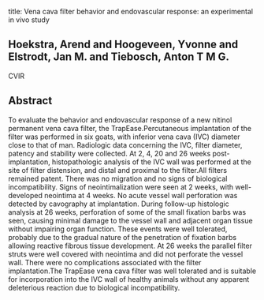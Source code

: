 title: Vena cava filter behavior and endovascular response: an experimental in vivo study

## Hoekstra, Arend and Hoogeveen, Yvonne and Elstrodt, Jan M. and Tiebosch, Anton T M G.
CVIR


## Abstract
To evaluate the behavior and endovascular response of a new nitinol permanent vena cava filter, the TrapEase.Percutaneous implantation of the filter was performed in six goats, with inferior vena cava (IVC) diameter close to that of man. Radiologic data concerning the IVC, filter diameter, patency and stability were collected. At 2, 4, 20 and 26 weeks post-implantation, histopathologic analysis of the IVC wall was performed at the site of filter distension, and distal and proximal to the filter.All filters remained patent. There was no migration and no signs of biological incompatibility. Signs of neointimalization were seen at 2 weeks, with well-developed neointima at 4 weeks. No acute vessel wall perforation was detected by cavography at implantation. During follow-up histologic analysis at 26 weeks, perforation of some of the small fixation barbs was seen, causing minimal damage to the vessel wall and adjacent organ tissue without impairing organ function. These events were well tolerated, probably due to the gradual nature of the penetration of fixation barbs allowing reactive fibrous tissue development. At 26 weeks the parallel filter struts were well covered with neointima and did not perforate the vessel wall. There were no complications associated with the filter implantation.The TrapEase vena cava filter was well tolerated and is suitable for incorporation into the IVC wall of healthy animals without any apparent deleterious reaction due to biological incompatibility.

